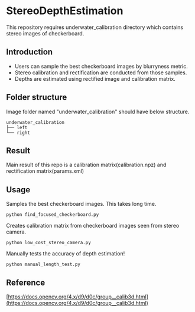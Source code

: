 # StereoDepthEstimation
This repository requires underwater_calibration directory which contains stereo images of checkerboard.

## Introduction
- Users can sample the best checkerboard images by blurryness metric.
- Stereo calibration and rectification are conducted from those samples.
- Depths are estimated using rectified image and calibration matrix.

## Folder structure
Image folder named "underwater_calibration" should have below structure.
```
underwater_calibration
├── left
└── right
```


## Result
Main result of this repo is a calibration matrix(calibration.npz) and rectification matrix(params.xml)

## Usage
Samples the best checkerboard images. This takes long time.
```
python find_focused_checkerboard.py 
```

Creates calibration matrix from checkerboard images seen from stereo camera.
```
python low_cost_stereo_camera.py 
```

Manually tests the accuracy of depth estimation!
```
python manual_length_test.py
```

## Reference
[https://docs.opencv.org/4.x/d9/d0c/group__calib3d.html](https://docs.opencv.org/4.x/d9/d0c/group__calib3d.html)